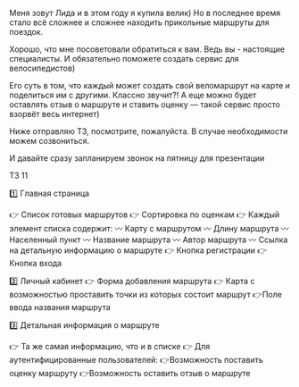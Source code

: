 Меня зовут Лида и в этом году я купила велик)
Но в последнее время стало всё сложнее и сложнее находить прикольные маршруты для поездок. 

Хорошо, что мне посоветовали обратиться к вам. 
Ведь вы - настоящие специалисты. 
И обязательно поможете создать сервис для велосипедистов)   

Его суть в том, что каждый может создать свой веломаршрут на карте и поделиться им с другими. Классно звучит?! А еще можно будет оставлять отзыв о маршруте и ставить оценку — такой сервис просто взорвёт весь интернет)

Ниже отправляю ТЗ, посмотрите, пожалуйста. В случае необходимости можем созвониться.

И давайте сразу запланируем звонок на пятницу для презентации 


ТЗ 11

1️⃣ Главная страница

👉 Список готовых маршрутов
  👉 Сортировка по оценкам
  👉 Каждый элемент списка содержит:
    〰️ Карту с маршрутом
    〰️ Длину маршрута
    〰️ Населенный пункт
    〰️ Название маршрута
    〰️ Автор маршрута
    〰️ Ссылка на детальную информацию о маршруте
👉 Кнопка регистрации
👉 Кнопка входа

2️⃣ Личный кабинет
👉 Форма добавления маршрута
  👉 Карта с возможностью проставить точки из которых состоит маршрут
  👉Поле ввода названия маршрута

3️⃣ Детальная информация о маршруте

👉 Та же самая информацию, что и в списке
👉 Для аутентифицированные пользователей:
  👉Возможность поставить оценку маршруту
  👉Возможность оставить отзыв о маршруте